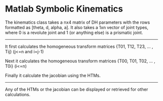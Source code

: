 # Matlab Symbolic Kinematics

The kinematics class takes a nx4 matrix of DH parameters with the rows formatted as [theta, d, alpha, a].
It also takes a 1xn vector of joint types, where 0 is a revolute joint and 1 (or anything else) is a prismatic joint.

---

It first calculates the homogeneous transform matrices {T01, T12, T23, ... , Tij} (j<=n and i=j-1)

Next it calculates the homogeneous transform matrices {T00, T01, T02, ... , T0i} (i<=n)

Finally it calculate the jacobian using the HTMs.

---

Any of the HTMs or the jacobian can be displayed or retrieved for other calculations.
